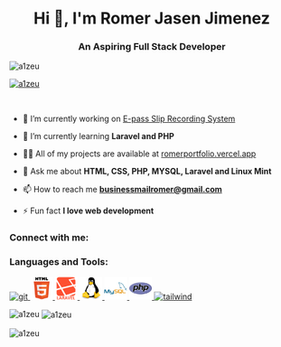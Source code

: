 <h1 align="center">Hi 👋, I'm Romer Jasen Jimenez</h1>
<h3 align="center">An Aspiring Full Stack Developer</h3>

<p align="left"> <img src="https://komarev.com/ghpvc/?username=a1zeu&label=Profile%20views&color=0e75b6&style=flat" alt="a1zeu" /> </p>

<p align="left"> <a href="https://github.com/ryo-ma/github-profile-trophy"><img src="https://github-profile-trophy.vercel.app/?username=a1zeu" alt="a1zeu" /></a> </p>

<p align="left"> <a href="https://twitter.com/" target="blank"><img src="https://img.shields.io/twitter/follow/?logo=twitter&style=for-the-badge" alt="" /></a> </p>

- 🔭 I’m currently working on [E-pass Slip Recording System](https://romerportfolio.vercel.app)

- 🌱 I’m currently learning **Laravel and PHP**

- 👨‍💻 All of my projects are available at [romerportfolio.vercel.app](romerportfolio.vercel.app)

- 💬 Ask me about **HTML, CSS, PHP, MYSQL, Laravel and Linux Mint**

- 📫 How to reach me **businessmailromer@gmail.com**

- ⚡ Fun fact **I love web development**

<h3 align="left">Connect with me:</h3>
<p align="left">
</p>

<h3 align="left">Languages and Tools:</h3>
<p align="left"> <a href="https://git-scm.com/" target="_blank" rel="noreferrer"> <img src="https://www.vectorlogo.zone/logos/git-scm/git-scm-icon.svg" alt="git" width="40" height="40"/> </a> <a href="https://www.w3.org/html/" target="_blank" rel="noreferrer"> <img src="https://raw.githubusercontent.com/devicons/devicon/master/icons/html5/html5-original-wordmark.svg" alt="html5" width="40" height="40"/> </a> <a href="https://laravel.com/" target="_blank" rel="noreferrer"> <img src="https://raw.githubusercontent.com/devicons/devicon/master/icons/laravel/laravel-plain-wordmark.svg" alt="laravel" width="40" height="40"/> </a> <a href="https://www.linux.org/" target="_blank" rel="noreferrer"> <img src="https://raw.githubusercontent.com/devicons/devicon/master/icons/linux/linux-original.svg" alt="linux" width="40" height="40"/> </a> <a href="https://www.mysql.com/" target="_blank" rel="noreferrer"> <img src="https://raw.githubusercontent.com/devicons/devicon/master/icons/mysql/mysql-original-wordmark.svg" alt="mysql" width="40" height="40"/> </a> <a href="https://www.php.net" target="_blank" rel="noreferrer"> <img src="https://raw.githubusercontent.com/devicons/devicon/master/icons/php/php-original.svg" alt="php" width="40" height="40"/> </a> <a href="https://tailwindcss.com/" target="_blank" rel="noreferrer"> <img src="https://www.vectorlogo.zone/logos/tailwindcss/tailwindcss-icon.svg" alt="tailwind" width="40" height="40"/> </a> </p>

<p><img align="left" src="https://github-readme-stats.vercel.app/api/top-langs?username=a1zeu&show_icons=true&locale=en&layout=compact" alt="a1zeu" /></p>

<p>&nbsp;<img align="center" src="https://github-readme-stats.vercel.app/api?username=a1zeu&show_icons=true&locale=en" alt="a1zeu" /></p>

<p><img align="center" src="https://github-readme-streak-stats.herokuapp.com/?user=a1zeu&" alt="a1zeu" /></p>
